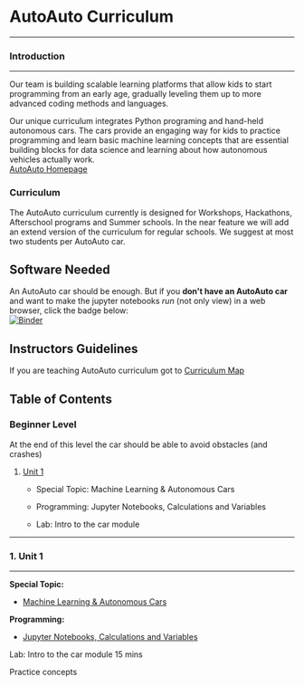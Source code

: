 AutoAuto Curriculum
=================================

-------------------------------------------------------------------------------
### Introduction
----------------------------

Our team is building scalable learning platforms that allow kids to start
programming from an early age, gradually leveling them up to more advanced
coding methods and languages.

Our unique curriculum integrates Python programing and hand-held autonomous
cars. The cars provide an engaging way for kids to practice programming and
learn basic machine learning concepts that are essential building blocks
for data science and learning about how autonomous vehicles actually work.  
[AutoAuto Homepage][auto-auto-website]


### Curriculum

The AutoAuto curriculum currently is designed for Workshops, Hackathons,
Afterschool programs and Summer schools. In the near feature we will add
an extend version of the curriculum for regular schools. We suggest at most
two students per AutoAuto car.

## Software Needed

An AutoAuto car should be enough. But if you __don't have an AutoAuto car__ and
want to make the jupyter notebooks _run_ (not only view) in a web browser,
click the badge below:  
[![Binder](http://mybinder.org/badge.svg)](http://mybinder.org:/repo/autoautoai/curriculum)


## Instructors Guidelines

If you are teaching AutoAuto curriculum got to [Curriculum Map]

Table of Contents
-----------------

### __Beginner Level__


At the end of this level the car should be able to avoid obstacles (and crashes)

1. [Unit 1][#1]  

     * Special Topic: Machine Learning & Autonomous Cars  

     * Programming: Jupyter Notebooks, Calculations and Variables

     * Lab: Intro to the car module


-------------------------------------------------------------------------------
### 1. Unit 1
-------------------------

**Special Topic:**
 - [Machine Learning & Autonomous Cars][special-topic-ML]

**Programming:**
- [Jupyter Notebooks, Calculations and Variables][prog-jupyter]


Lab: Intro to the car module
15 mins

Practice concepts 




[-----------------------------LINKS-----------------------------]: #


[auto-auto-website]:http://autoauto.ai/
[Curriculum Map]:https://drive.google.com/open?id=1Dc391Y7a1V8F2lJ_djFvBxEHz5SIBKBtCeY3Tbjs3uY

[#1]: #1-unit-1

[special-topic-ML]:https://drive.google.com/open?id=1dv5dTRQUxWvBD-vbRTdD1FmbqfHuqkGTwY-9hzGHrDA
[prog-jupyter]:https://github.com/AutoAutoAI/Curriculum/blob/master/Beginner_Level/Unit1/Jupyter_Notebooks_Calculations_and_Variables.ipynb

[#2]: #2-unit-2

[#3]: #3-unit-3

[#4]: #4-unit-4

